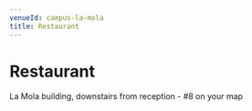```yaml
---
venueId: campus-la-mola
title: Restaurant
---
```


# Restaurant

La Mola building, downstairs from reception - #8 on your map
